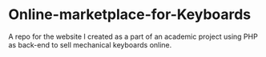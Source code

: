 # Online-marketplace-for-Keyboards
A repo for the website I created as a part of an academic project using PHP as back-end to sell mechanical keyboards online.
